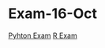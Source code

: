 # Exam-16-Oct
[Pyhton Exam](https://github.com/MadalinaSe/Exam-16-Oct/blob/master/exam_Oct_16_2018.ipynb)
[R Exam](https://github.com/MadalinaSe/Exam-16-Oct/blob/master/resit_1_student.ipynb)
